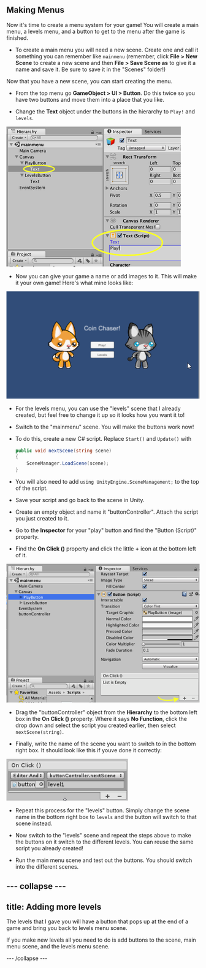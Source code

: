 ## Making Menus

Now it's time to create a menu system for your game! You will create a main menu, a levels menu, and a button to get to the menu after the game is finished.

+ To create a main menu you will need a new scene. Create one and call it something you can remember like `mainmenu` (remember, click **File > New Scene** to create a new scene and then **File > Save Scene as** to give it a name and save it. Be sure to save it in the "Scenes" folder!)

Now that you have a new scene, you can start creating the menu.

+ From the top menu go **GameObject > UI > Button**. Do this twice so you have two buttons and move them into a place that you like.

+ Change the **Text** object under the buttons in the hierarchy to `Play!` and `levels`.

![Setting the text on the buttons](images/step8_ButtonText.png)

+ Now you can give your game a name or add images to it. This will make it your own game! Here's what mine looks like:

![](images/mainmenu.png)

+ For the levels menu, you can use the "levels" scene that I already created, but feel free to change it up so it looks how you want it to! 

+ Switch to the "mainmenu" scene. You will make the buttons work now!

+ To do this, create a new C# script. Replace `Start()` and `Update()` with
    
    ```csharp
    public void nextScene(string scene)
    {
        SceneManager.LoadScene(scene);
    }
    ```

+ You will also need to add `using UnityEngine.SceneManagement;` to the top of the script.

+ Save your script and go back to the scene in Unity.

+ Create an empty object and name it "buttonController". Attach the script you just created to it.

+ Go to the **Inspector** for your "play" button and find the "Button (Script)" property.

+ Find the **On Click ()** property and click the little **+** icon at the bottom left of it.

![The On Click property in the inspector](images/step8_onClickPlus.png)

+ Drag the "buttonController" object from the **Hierarchy** to the bottom left box in the **On Click ()** property. Where it says **No Function**, click the drop down and select the script you created earlier, then select `nextScene(string)`.

+ Finally, write the name of the scene you want to switch to in the bottom right box. It should look like this if youve done it correctly:

![](images/onclick.png)
    
+ Repeat this process for the "levels" button. Simply change the scene name in the bottom right box to `levels` and the button will switch to that scene instead.

+ Now switch to the "levels" scene and repeat the steps above to make the buttons on it switch to the different levels. You can reuse the same script you already created!

+ Run the main menu scene and test out the buttons. You should switch into the different scenes. 

--- collapse ---
---
title: Adding more levels
---

The levels that I gave you will have a button that pops up at the end of a game and bring you back to levels menu scene.

If you make new levels all you need to do is add buttons to the scene, main menu scene, and the levels menu scene. 

--- /collapse ---
